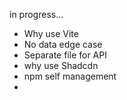 in progress...

- Why use Vite
- No data edge case
- Separate file for API
- why use Shadcdn
- npm self management 
- 